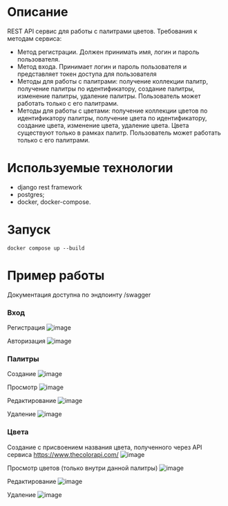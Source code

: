 # Описание
REST API сервис для работы с палитрами цветов.
Требования к методам сервиса: <br>
- Метод регистрации. Должен принимать имя, логин и пароль пользователя.
- Метод входа. Принимает логин и пароль пользователя и представляет токен доступа для пользователя
- Методы для работы с палитрами: получение коллекции палитр, получение палитры по идентификатору, создание палитры, изменение палитры, удаление палитры. Пользователь может работать только с его палитрами.
- Методы для работы с цветами: получение коллекции цветов по идентификатору палитры, получение цвета по идентификатору, создание цвета, изменение цвета, удаление цвета. Цвета существуют только в рамках палитр. Пользователь может работать только с его палитрами.

# Используемые технологии
- django rest framework
- postgres;
- docker, docker-compose.

# Запуск
```shell
docker compose up --build
```

# Пример работы
Документация доступна по эндпоинту /swagger

### Вход
Регистрация
![image](https://github.com/aovsybo/palete-colors-crud/assets/66824112/18749d80-a719-4256-a658-664222fa2a96)

Авторизация
![image](https://github.com/aovsybo/palete-colors-crud/assets/66824112/6a54c12c-3b25-43ff-9763-1670ac08df7c)

### Палитры
Создание
![image](https://github.com/aovsybo/palete-colors-crud/assets/66824112/29192a8f-2ac9-4aed-9344-0dc6a7778f5d)

Просмотр
![image](https://github.com/aovsybo/palete-colors-crud/assets/66824112/9fba4c7e-0e96-4af1-ade4-19888360d233)

Редактирование
![image](https://github.com/aovsybo/palete-colors-crud/assets/66824112/dcfc8723-22b1-4dbd-96da-40aa53e45584)

Удаление
![image](https://github.com/aovsybo/palete-colors-crud/assets/66824112/172b0bcb-0045-4204-9817-fba7473dafb5)


### Цвета 
Создание с присвоением названия цвета, полученного через API сервиса https://www.thecolorapi.com/
![image](https://github.com/aovsybo/palete-colors-crud/assets/66824112/01766309-a54d-4062-886c-ab3a1e443f19)

Просмотр цветов (только внутри данной палитры)
![image](https://github.com/aovsybo/palete-colors-crud/assets/66824112/f850e606-2ef4-4fa2-9c6d-51817eedb874)

Редактирование 
![image](https://github.com/aovsybo/palete-colors-crud/assets/66824112/a63f6826-ea24-4759-8869-a9d01b31ae69)

Удаление
![image](https://github.com/aovsybo/palete-colors-crud/assets/66824112/fab04921-36e1-4d73-b33f-461de861015d)

